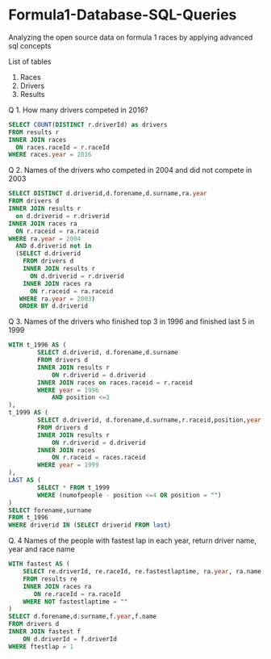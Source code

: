 # Formula1-Database-SQL-Queries

Analyzing the open source data on formula 1 races by applying advanced sql concepts

List of tables 
1. Races
2. Drivers
3. Results 

Q 1. How many drivers competed in 2016?

```SQL
SELECT COUNT(DISTINCT r.driverId) as drivers
FROM results r
INNER JOIN races
  ON races.raceId = r.raceId
WHERE races.year = 2016
```

Q 2. Names of the drivers who competed in 2004 and did not compete in 2003

```SQL
SELECT DISTINCT d.driverid,d.forename,d.surname,ra.year 
FROM drivers d
INNER JOIN results r
  on d.driverid = r.driverid
INNER JOIN races ra 
  ON r.raceid = ra.raceid
WHERE ra.year = 2004 
  AND d.driverid not in 
  (SELECT d.driverid 
    FROM drivers d
    INNER JOIN results r
      ON d.driverid = r.driverid
    INNER JOIN races ra 
      ON r.raceid = ra.raceid
   WHERE ra.year = 2003)
   ORDER BY d.driverid
```

Q 3. Names of the drivers who finished top 3 in 1996 and finished last 5 in 1999

```SQL
WITH t_1996 AS (
        SELECT d.driverid, d.forename,d.surname 
        FROM drivers d 
        INNER JOIN results r 
            ON r.driverid = d.driverid
        INNER JOIN races on races.raceid = r.raceid 
        WHERE year = 1996 
            AND position <=3
), 
t_1999 AS (
        SELECT d.driverid, d.forename,d.surname,r.raceid,position,year, COUNT(d.driverid) OVER (PARTITION BY r.raceid) AS numofpeople
        FROM drivers d 
        INNER JOIN results r 
            ON r.driverid = d.driverid
        INNER JOIN races 
            ON r.raceid = races.raceid 
        WHERE year = 1999
),
LAST AS (
        SELECT * FROM t_1999
        WHERE (numofpeople - position <=4 OR position = "")
)
SELECT forename,surname 
FROM t_1996
WHERE driverid IN (SELECT driverid FROM last)
```


Q. 4 Names of the people with fastest lap in each year, return driver name, year and race name

```SQL
WITH fastest AS (
    SELECT re.driverId, re.raceId, re.fastestlaptime, ra.year, ra.name, RANK() OVER (PARTITION BY ra.year ORDER BY re.fastestLapTime) AS ftestlap 
    FROM results re 
    INNER JOIN races ra 
       ON re.raceId = ra.raceId
    WHERE NOT fastestlaptime = ""
)
SELECT d.forename,d.surname,f.year,f.name 
FROM drivers d 
INNER JOIN fastest f 
    ON d.driverId = f.driverId
WHERE ftestlap = 1
```

